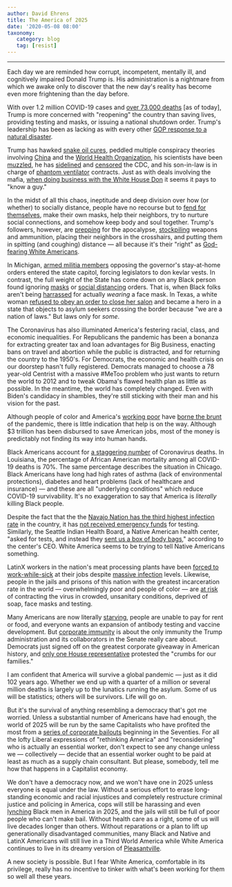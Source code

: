 ```yaml
---
author: David Ehrens
title: The America of 2025
date: '2020-05-08 08:00'
taxonomy:
   category: blog
   tag: [resist]
---
```

---
Each day we are reminded how corrupt, incompetent, mentally ill, and cognitively impaired Donald Trump is. His administration is a nightmare from which we awake only to discover that the new day's reality has become even more frightening than the day before.

With over 1.2 million COVID-19 cases and [over 73,000 deaths](https://www.cdc.gov/coronavirus/2019-ncov/cases-updates/cases-in-us.html) \[as of today\], Trump is more concerned with "reopening" the country than saving lives, providing testing and masks, or issuing a national shutdown order. Trump's leadership has been as lacking as with every other [GOP response to a natural disaster](https://newrepublic.com/article/157537/blackness-preexisting-condition-coronavirus-katrina-disaster-relief).

Trump has hawked [snake oil cures](https://commonwealthmagazine.org/health-care/study-finds-no-benefit-of-anti-malaria-drug-promoted-by-trump-for-coronavirus/), peddled multiple conspiracy theories involving [China](https://www.theguardian.com/world/2020/apr/15/trump-us-coronavirus-theory-china) and the [World Health Organization](https://thehill.com/homenews/administration/491671-trump-considering-suspending-funding-to-who), his scientists have been [muzzled](https://www.axios.com/fauci-coronavirus-trump-administration-blocked-testimony-congress-a447f198-3ceb-40f4-9c04-3013b50f7fe6.html), he has [sidelined](https://thehill.com/homenews/administration/494187-trump-threatened-to-fire-cdcs-chief-of-respiratory-diseases-in) and [censored](https://www.aljazeera.com/news/2020/05/ap-cdc-guidelines-opening-economy-shelved-white-house-200507122356794.html) the CDC, and his son-in-law is in charge of [phantom ventilator](https://www.buzzfeednews.com/article/rosalindadams/after-one-tweet-to-president-trump-this-man-got-69-million?utm_term=News%2520confirmed%2520list) contracts. Just as with deals involving the mafia, [when doing business with the White House Don](https://www.nbcnews.com/politics/white-house/political-influence-skews-trump-s-coronavirus-response-n1191236) it seems it pays to "know a guy."

In the midst of all this chaos, ineptitude and deep division over how (or whether) to socially distance, people have no recourse but to [fend for themselves](https://www.politico.com/news/2020/03/19/trump-governors-coronavirus-medical-supplies-137658), make their own masks, help their neighbors, try to nurture social connections, and somehow keep body and soul together. Trump's followers, however, are [prepping](https://www.bostonherald.com/2020/02/16/emergency-preppers-on-coronavirus-get-supplies-ready-take-the-virus-seriously-now/) for the apocalypse, [stockpiling](https://www.theguardian.com/world/2020/apr/01/us-gun-purchases-coronavirus-record) weapons and ammunition, placing their neighbors in the crosshairs, and putting them in spitting (and coughing) distance — all because it's their "right" as [God-fearing White Americans](https://newrepublic.com/article/157593/all-consuming-white-pandemic-protester).

In Michigan, [armed militia members](https://www.bostonglobe.com/news/nation/2020/05/02/armed-militia-joins-michigan-protest-spurring-legislators-don-bulletproof-vests/Yh1TsafSrXTI0gi4sdQxeK/story.html) opposing the governor's stay-at-home orders entered the state capitol, forcing legislators to don kevlar vests. In contrast, the full weight of the State has come down on any Black person found ignoring [masks](https://www.theroot.com/video-shows-birmingham-ala-police-officer-body-slamm-1843317125) or [social distancing](https://gothamist.com/news/video-nypd-officer-beating-social-distancing-enforcement) orders. That is, when Black folks aren't being [harrassed](https://www.theroot.com/black-men-kicked-out-of-walmart-for-wearing-masks-durin-1842710492) for actually *wearing* a face mask. In Texas, a white woman [refused to obey an order to close her salon](https://thehill.com/homenews/state-watch/496594-texas-supreme-court-orders-release-of-salon-owner-jailed-for-reopening) and became a hero in a state that objects to asylum seekers crossing the border because "we are a nation of laws." But laws only for *some*.

The Coronavirus has also illuminated America's festering racial, class, and economic inequalities. For Republicans the pandemic has been a bonanza for extracting greater tax and loan advantages for Big Business, enacting bans on travel and abortion while the public is distracted, and for returning the country to the 1950's. For Democrats, the economic and health crisis on our doorstep hasn't fully registered. Democrats managed to choose a 78 year-old Centrist with a massive \#MeToo problem who just wants to return the world to 2012 and to tweak Obama's flawed health plan as little as possible. In the meantime, the world has completely changed. Even with Biden's candidacy in shambles, they're still sticking with their man and his vision for the past.

Although people of color and America's [working poor](https://www.theguardian.com/world/2020/apr/09/america-inequality-laid-bare-coronavirus) have [borne the brunt](https://www.thenation.com/article/society/pandemic-disproportionally-impacting-black-latino-and-immigrant-communities/) of the pandemic, there is little indication that help is on the way. Although \$3 trillion has been disbursed to save American jobs, most of the money is predictably not finding its way into human hands.

Black Americans account for [a staggering number](https://www.aclu.org/news/racial-justice/if-covid-19-doesnt-discriminate-then-why-are-black-people-dying-at-higher-rates/) of Coronavirus deaths. In Louisiana, the percentage of African American mortality among all COVID-19 deaths is 70%. The same percentage describes the situation in Chicago. Black Americans have long had high rates of asthma (lack of environmental protections), diabetes and heart problems (lack of healthcare and insurance) — and these are all "underlying conditions" which reduce COVID-19 survivability. It's no exaggeration to say that America is *literally* killing Black people.

Despite the fact that the the [Navajo Nation has the third highest infection rate](https://www.democracynow.org/2020/5/5/navajo_nation_coronavirus_pandemic) in the country, it has [not received emergency funds](https://www.aljazeera.com/news/2020/05/navajo-nation-community-hit-hard-covid-19-200506141048185.html) for testing. Similarly, the Seattle Indian Health Board, a Native American health center, "asked for tests, and instead they [sent us a box of body bags](https://thehill.com/homenews/state-watch/496325-native-health-center-says-it-received-body-bags-when-it-asked-for)," according to the center's CEO. White America seems to be trying to tell Native Americans something.

LatinX workers in the nation's meat processing plants have been [forced to work-while-sick](https://www.dailymail.co.uk/news/article-8233591/JBS-close-two-plants-enforcing-work-sick-culture-saw-employees-die-COVID-19.html) at their jobs despite [massive infection](https://thehill.com/homenews/state-watch/496303-more-than-half-of-workforce-at-tyson-plant-in-iowa-tests-positive-for) levels. Likewise, people in the jails and prisons of this nation with the greatest incarceration rate in the world — overwhelmingly poor and people of color — are [at risk](https://theintercept.com/2020/04/28/coronavirus-new-jersey-prisons/) of contracting the virus in crowded, unsanitary conditions, deprived of soap, face masks and testing.

Many Americans are now literally [starving](https://theappeal.org/covid-19-exposes-stark-inequalities-across-u-s-as-thousands-struggle-daily-to-find-food/), people are unable to pay for rent or food, and everyone wants an expansion of antibody testing and vaccine development. But [corporate immunity](https://prospect.org/politics/absurdity-of-blanket-corporate-immunity-coronavirus-bailout/) is about the only immunity the Trump administration and its collaborators in the Senate really care about. Democrats just signed off on the greatest corporate giveaway in American history, and [only one House representative](https://www.nydailynews.com/coronavirus/ny-coronavirus-aoc-ocasio-cortez-stimulus-congress-20200327-f6d33k66ljgkzbkwoflskiidt4-story.html) protested the "crumbs for our families."

I am confident that America will survive a global pandemic — just as it did 102 years ago. Whether we end up with a quarter of a million or several million deaths is largely up to the lunatics running the asylum. Some of us will be statistics; others will be survivors. Life will go on.

But it's the survival of anything resembling a democracy that's got me worried. Unless a substantial number of Americans have had enough, the world of 2025 will be run by the same Capitalists who have profited the most from a [series of corporate bailouts](https://www.propublica.org/article/government-bailouts) beginning in the Seventies. For all the lofty Liberal expressions of "rethinking America" and "reconsidering" who is actually an essential worker, don't expect to see any change unless we — collectively — decide that an essential worker ought to be paid at least as much as a supply chain consultant. But please, somebody, tell me how that happens in a Capitalist economy.

We don't have a democracy now, and we won't have one in 2025 unless everyone is equal under the law. Without a serious effort to erase long-standing economic and racial injustices and completely restructure criminal justice and policing in America, cops will still be harassing and even [lynching](https://www.juancole.com/2020/05/killing-highlights-jogging.html) Black men in America in 2025, and the jails will still be full of poor people who can't make bail. Without health care as a right, some of us will live decades longer than others. Without reparations or a plan to lift up generationally disadvantaged communities, many Black and Native and LatinX Americans will still live in a Third World America while White America continues to live in its dreamy version of [Pleasantville](https://www.rogerebert.com/reviews/pleasantville-1998).

A new society is possible. But I fear White America, comfortable in its privilege, really has no incentive to tinker with what's been working for them so well all these years.
